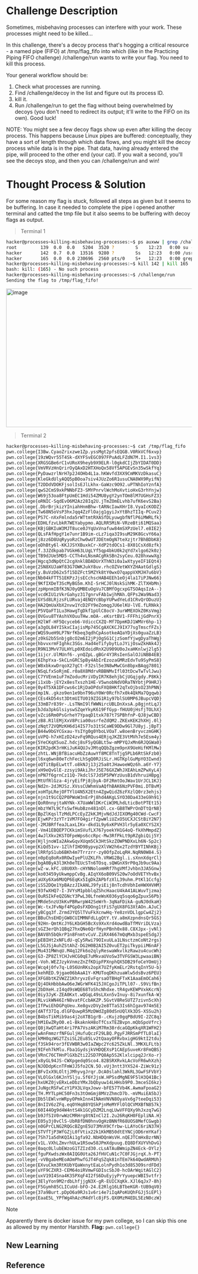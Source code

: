 # Challenge Description
Sometimes, misbehaving processes can interfere with your work. These processes might need to be killed...

In this challenge, there's a decoy process that's hogging a critical resource - a named pipe (FIFO) at /tmp/flag_fifo into which (like in the Practicing Piping FIFO challenge) /challenge/run wants to write your flag. You need to kill this process.

Your general workflow should be:

  1. Check what processes are running.
  2. Find /challenge/decoy in the list and figure out its process ID.
  3. kill it.
  4. Run /challenge/run to get the flag without being overwhelmed by decoys (you don't need to redirect its output; it'll write to the FIFO on its own).
Good luck!

NOTE: You might see a few decoy flags show up even after killing the decoy process. This happens because Linux pipes are buffered: conceptually, they have a sort of length through which data flows, and you might kill the decoy process while data is in the pipe. That data, having already entered the pipe, will proceed to the other end (your cat). If you wait a second, you'll see the decoys stop, and then you can /challenge/run and win!
# Thought Process & Solution
For some reason my flag is stuck, followed all steps as given but it seems to be buffering. In case it needed to complete the pipe i opened another terminal and catted the tmp file but it also seems to be buffering with decoy flags as output.
> Terminal 1
```bash
hacker@processes~killing-misbehaving-processes:~$ ps auxww | grep /challenge/decoy
root         139  0.0  0.0   5204  3520 ?        S    12:23   0:00 su -c exec /challenge/decoy > /tmp/flag_fifo hacker
hacker       142  0.7  0.0  13516  9280 ?        Ss   12:23   0:00 /usr/bin/python /challenge/decoy
hacker       165  0.0  0.0 230696  2560 pts/0    S+   12:23   0:00 grep --color=auto /challenge/decoy
hacker@processes~killing-misbehaving-processes:~$ kill 142 | kill 165
bash: kill: (165) - No such process
hacker@processes~killing-misbehaving-processes:~$ /challenge/run
Sending the flag to /tmp/flag_fifo!
```
<img width="1066" height="376" alt="image" src="https://github.com/user-attachments/assets/cc239cbb-60e9-4623-a4ea-7d4acb3b66db" />


> Terminal 2
```bash
hacker@processes~killing-misbehaving-processes:~$ cat /tmp/flag_fifo
pwn.college{I3Bw.CyaoZrixzwe1Zp.yssMgt2pfsEQGB.V0RkVCf6xvp}
pwn.college{19zWQvr55T4Sk-dXYFSvEGC097FPuAdLFZdN7M.I1.1vs3}
pwn.college{XRGSGBe6rC1vURoX9heyb9X9ELR-l0gkdCIjZbYIDAT0DD}
pwn.college{VmVRVzHnQrirOyQAxD2HTXHoQx58Vf5APGEvSn35wSkfYq}
pwn.college{PyDawzrlNrH7p2J4OHb4L1a.hKWvfd3XX9CmMKVzDkasuC}
pwn.college{KleGkdUlyAQQ5pBOoa7siv4JUzZo6R1usuCNA8WX9RyifN}
pwn.college{T2DDdVDOKFjsolIsEJlLkhx-GaWzc9O92.uPTNhIoYznfA}
pwn.college{qwS2CmS9xkPNNbFZ3-SMYPnrvlWchMoXvtioHxG3rhYnjw}
pwn.college{W69j53oa8FtpUmEC1Hdi54ZMU8ygY2ynTOm8lM7UGHsFZ3}
pwn.college{oRNIC-SqdEvO6M2Az28Iq2U.jTmZOmELvhb7ufK6evS2Ba}
pwn.college{.DbrBrjkizYIniahHnmBhw-tARNcIawXHrI8.VyaIcKODZ}
pwn.college{Tw68N5oVsP3hxJqq4ZzFlOajg1gyiJxYtBhzTIIq-PCuv2}
pwn.college{PS7C-nXxFmlnda5rWTtmtRXASfDLyuwgbfNflP6iMWRLfk}
pwn.college{EDHLfzvLbkR7WEYabypmo.AQLRR5MiN-VRzeBti61MQSaa}
pwn.college{KBjGBKIuW3MJT8uce0JYqUxVnafuw84mSXPzUel7.e8IE2}
pwn.college{QLsFAfHpgY1e7unr1B9im-cLz7iqa3I9suM29K8GcvY66a}
pwn.college{j8zz6D8UqRyyoRzChw0wUTJDEtmOgN7teXzjtr7BhBDbK8}
pwn.college{oDhBty6l-KKJJSYXBuxkCr-XdP2tdOCs1-8X01CsXd8zfk}
pwn.college{f.3JZdkpab7VGkH63LUgLYf5qp4bkU0k2qYd7xlgo62k0z}
pwn.college{TB9dJUe5MD5-CCTh4vLNsmACgRkSBn2syCeu.028hxwwXg}
pwn.college{Hgcq3dNpQtC2cgXnklBDADUrXThN3i0a1wXtyyeIF1EQt4}
pwn.college{2SN8XUJaWf83G7OWKJukY8uv.rhcOZVetWXYZHAatGdlgS}
pwn.college{y.BuVzD62x5f15DZFct5MZYk8tY0wxO7qappVXMJH7u6bV}
pwn.college{Nb04kFTT51EKPzJjsECchscHAB4EEh1eOj4la17iPJNw66}
pwn.college{9KfIXDeT3ScMyBG5m.KhI-SrHCJ0lNskSihMK-ZlTXHbMn}
pwn.college{zpHpnmIBfK3NJ0yQMBEuOgVu7CBMfOgcxpGTSOAqsIzA--}
pwn.college{vcdKIU1zVkrGahyz317gnrvFAb1wjhMAh.QFPs2Wa9Nad3}
pwn.college{GYSd8LRjzsFLURvaj4ENQYcBbpYUPwdYeLd1CRvQrODuzU}
pwn.college{HA2QmUaXbX2nvw1YcD2FY9eZomqgJU6elKU-lVE.fLRNkk}
pwn.college{P5VQaFT1Lu3HawgTgDkf1pUlC8ocV-3urWMEXOkZ0KsVmg}
pwn.college{OVGvu8TYAshVXOuuTHw.mOA-.eKsrtBV1-FFFhijGdPnrX}
pwn.college{H2lWf-HF5Qcyceb6-VdiccCXZQ-Mf7DpmKDJ1WMVr6hp-1}
pwn.college{a3gOL84YISkxCIajisMp745CgAXCKCJ9IX77sgTmscfFZs}
pwn.college{WQS9ueH9LP7NrfKbeq3qdhCpAsotkeAQaYDjXs0guaZzLB}
pwn.college{z0kG2b5Snbjg8cO2m6I2jPjOgSG1CjzSomfYjwgDyaThWg}
pwn.college{hbvvxrmFIghkc3SGs.Had4eTifybytLoJYijOswZkHAk4J}
pwn.college{R9N13MvV7ULHYLp0XEdoidRnX2U909U0oJxaHKnlwj2lg5}
pwn.college{1ijcr.UlMUnf6-.ynQZpL.gBGr4Y3RsIenSalOJiNBB4EB}
pwn.college{6IhpYxa-SkCLnGRCSpBy4AbIrEzozaGMRzEdvTu9SyPmS8}
pwn.college{W8xbkxwDrqoX27gCt-F32sl5e3N8wMwCGn8bpxBAqg7801}
pwn.college{NSqLfxSoRjmE.r0a8X8MdrvRBBNMvIfl03tDcwTwTvlJwu}
pwn.college{C7YVEnm1uF7mZoducMriVDyIR7K8ehjbCjUGqjgdy.P8Kk}
pwn.college{i1xUb-jEY2x8esTxszh1HE-V5wnobNdVORaTNYbtjP9HRJ}
pwn.college{0y4T5XA1DFcws6c1RjDaOPdsFXQ8HKf2qTxOjbsO23hPNN}
pwn.college{mp1N..gkzo9en1e9bnT96uY0Wr0Rcfh7x0k4QkMa7Qgqwb}
pwn.college{CEs4kD54st3DtmUITU019ZIG1R1y97blSU0MP6JBupcVQD}
pwn.college{33mB7r839r-.LsTNmI9lfWWNircUBLDnXxsA.p8gjntLqJ}
pwn.college{bJda3pkGlsiyswSZqeYkyK619FfGyp-fHUU0jHsfjTOLhX}
pwn.college{vZci6Rm0PsGrheY7YpaqD1txk787t7SPBhfnP-QJ8jwCBD}
pwn.college{zB8.R1lEMjXxV8Pcia00usrfeZdQM2.ZKExKEK2hXHj.0l}
pwn.college{zNqt72VQMzKH6d14IS77o31tSCaWE9DDw9Gl7U8yj.jBpT}
pwn.college{B44w9bGYCGxau-YsIYg0g0YboLVOaT.w8oenBryvczmGHK}
pwn.college{uVPQ-h7xHIzD24zvFq9RQus4ERjqJKZE3VtMVh7e5Esm4y}
pwn.college{5YeCKqX5uoZ.hdcj8sF5yQGBLt5w-mMPYQJxMn6RJQGWa0}
pwn.college{KIR2pdK3rHKiJuK4QUJvJMtqQQbZgzm9pnX9UeHifKMlMw}
pwn.college{zhtL.WNjBfBiacuHbZzAuwYf8MC8TnTjg5PLb6RtSkFzb0}
pwn.college{l6xq6wn80eTchFecLhSgQ0RJiSLr.HGTKplGuMpYO3Iwnd}
pwn.college{oQTitBpELwttT.o8kNJj13j25a8tJHawoeWQz6h.a6Y-Y7}
pwn.college{xH9eQvGlE-zzsyi9AkiJhrJ5E76GXZWhJXEAhLmZPwXyL4}
pwn.college{nPN7f6grnCz11Q-7kdclS7Jd5P5PWYzUusB1dVhruiHBpg}
pwn.college{MtUfRlGza-4jryEifPj8jbyA-DF2RmtOoJWav1UrJCL1KJ}
pwn.college{Nd2n-2dJMJSz.XVssCUWhmVaAQfhBAK6NzPVF0mi.DTBvM}
pwn.college{xoHTpLRejOFTYlU4N5X2Etn4ZgwQidZ6zFXzlQ0rz3ehjs}
pwn.college{njn1t9iCQ2P0PWoW3nErPj8hd4AKgLSYO30Da433eG9h91}
pwn.college{QoR0nnyjtaNYNk-X7UaWWlDKrCiW3MLhdLticBotPTEt15}
pwn.college{mbzYW7L9CfsSwfHubBzn481nDl.cx-GB8TWPrOnDTtQrN8}
pwn.college{BpZlKqslTzMdLPCcEyZ2kKJMjvNdJdJIXOMg40CWd-CwcF}
pwn.college{EjwKPr3zYTr1VM7FO4girfZpwWliUZxO5UCXJCStBiY2N7}
pwn.college{-2MJBRffeaJLaxLIKv-dkd1L9y6xKPVH3lr5yEa0XCYS2X}
pwn.college{-Vm41EBQEP7CKkimSVufLX767yoekYH1G4oQ-fkXhMmpdZ}
pwn.college{4wJlXkv2KSTOFpeWps6ccRpc-Mw3RfPkLt9pRZgbiQij5Y}
pwn.college{HjljnoWIa2AkwGqvXUqm5Ck3HtSkzZOWPNDXxLh6N-Sp2c}
pwn.college{KiQd51vv-1ZlhfIHD9Bypvp2XlVW2h6x2TzdYBYTINhKBj}
pwn.college{lRRfpS1ub6BKh4m7Trrzrr-zy0OfpZoLqRH.NqRN0W84.S}
pwn.college{n0pEq8oRx0ROwIyePlUZKLFh.VRWG2Bgl.i.sXnnXdqrCl}
pwn.college{bgA0ByA3l3Kh0eTEUcSTn6TOsq.sQWGnX9rP0qJb9uc9Aa}
pwn.college{wZ-w.kFC.U8U0Xh-cHYNNolomHRf7hgVMfJvhbn3JA5Gnw}
pwn.college{ko03459yUkwmppCvBg.AIqYX6oB09VS20w7oOdVETYhvBx}
pwn.college{aUXy6Xa6MUQP6EqKx5IgDkZAPbfzXlL39uhm.PtKl1Ccfg}
pwn.college{iSS2DQe1YpBAzzJIkANLJ9fyiEij8nTcdhVbhIeHWXHVHM}
pwn.college{93fwXHQ7-I-3VYsM1pbblqZShcHaacU4kA41ALWuvTjzma}
pwn.college{OuRSIkFeQZGNcY3PwL30LfneWsK036yq5sqo6gZpuxS6Pb}
pwn.college{MRde5nzU3kKvPBRwrpW42SeWrh-3qNaFDikA-guNJ0dkaH}
pwn.college{Wc-txJFvNpf4PGpOsFXDOng1tFiS7gUX8FG3XtAOn.AJuC}
pwn.college{yBCgq3f.ZrmdJYQ5lTVuFkXcnwHq-Ye8znVDLlgpCw4Zj2}
pwn.college{BBuChsEHDjGW8CUIMMNFdLLgQtY.tV.a8mXzpndnsQr5GS}
pwn.college{92Hn-QmtKcJY6LKbGH5BcXs9XvXrd4owdBaTfMVriDLVza}
pwn.college{sGZ3erQh1QBq27hxQNe6QrfHynPBnh0x88.C8XJpx-jvNl}
pwn.college{BAV8h5bQkrP1n8FnmtvCuV.ZiRX4667mQqMxb3speESdgJ}
pwn.college{pEBIHt2xNFLdU-qCy5Rwi79OIxuULa1LNsctzmCoNt2rgs}
pwn.college{L5GJSjAuhZStAhZ-DG2H0B2AI5Z0vuET2piTkypiiM6nAF}
pwn.college{Mu431MWnqU.M4q12Fk6o2qlyReswaWkvlkzRawzu4cucWh}
pwn.college{G3-ZP8ZlYCHJvHCG0qE7uMkvaUVoSw3TVFGSW3LpwaaiBN}
pwn.college{-Voh.WEZJzykVnmzZnZfKDipFPXnphQX5DB29foCeYOmUj}
pwn.college{Wcq4j0fv7q-L056UnRKs2opX7UZfyKmELr2RstqInY5U-b}
pwn.college{kehRED.9jgae06bAaA1Y-KMUToqDKhzuaWlw5dsBvz6PEU}
pwn.college{XFG8btKZVWZZ1KhryvzEvFqrsaOTBHqFTxK1AaaEmOCah6}
pwn.college{Qj4OkHbbbAwO6eJWGrWFK415JXCgoJiTPLl07-.S9VifBn}
pwn.college{2bDXeH.zI4qd9sWQE68ToShcNhdxe.tR4gvKEWPVxkKcrN}
pwn.college{0iy3JyK-ZEA0Kxt.wQGqL49sLXxn5vInuy-8i7xunfkA-W}
pwn.college{RLvikWN46IrN8vatFCcbAKZP.5GvtV8ReSUTZ7zivn5cXh}
pwn.college{IfPwiEhDGPqUeu.Xe8gvzDVy2e8TTaS3Is6hIgav974m5E}
pwn.college{dATf37Iq.dlGFQuwpR5MzDWdZg80dSnUQlXk3DS-XSSu2h}
pwn.college{B4bsTikMib9as4j2oXTB1grB-.cKujz0gqPBdU9I-2ZC8q}
pwn.college{hM1EwZRyO0.e1-BkaknkH8oTfCsxTEZBvpn.mQbSpoVfrc}
pwn.college{Q8jXwQTaHt4ri7PA7VszAKiM7Rm38rdcaGQpKkqXR1WFH2}
pwn.college{wAnFmmzrfNFGuljHufuQczF29LBQ.PgyFJRRSmPfTL0laI}
pwn.college{kMH0qzWG2TZsiSL2Eu85Lv2tQaayOFRvbxigHG9ktI2tdu}
pwn.college{f3Sk94ror3fEVWBR3w0IaZWpc2Yc625ZkLNl.3MKXLFLtb}
pwn.college{9IFeh7kMlu.Fba1GydsjkVHDQEXsP1CAEpSuveKr8FmQBS}
pwn.college{VRnC76CTHnPlGXbZti22SD7PQ8Ap5S2Klxlcipq2JrXo-r}
pwn.college{x8yGL94JS-CWXpgedq0Sco4.82BSRXRvkLAcVoFR6whXzh}
pwn.college{NJODdpKcnTFmWJJ5fo2CN.5O.vUj3ntt3YXS24-ZiWc91z}
pwn.college{BFvIxX9LOltjJMhyvgJrqr.DcA0slahl3WkRL3GwFSFVbY}
pwn.college{VLOlGxl6KJnYSlju.Sf6YJjsW.HPSsdMgNE9F5lH3Q41Bc}
pwn.college{hxUKZ0jvERxLeDbzYMxJbQbyuw14LHHsb9P0.3mceSI6kz}
pwn.college{JuNgcRSFwCzY1PX3LVqxJowv-bFE57TVb4K.AwmaFpoaG2}
pwn.college{TH.MYTLpHC50Fn3s3tOmGmj8MVzZhmcD7b.-mVMuiEA5bJ}
pwn.college{Db5lEWlvnWRpyOPmkInn4INAmVNVN8OyaVx6g7teeDqi53}
pwn.college{8nIIV6zZFq.eqOYHq88YQSkPjnMeMYFlOlQCVMXBfN857k}
pwn.college{60I44Og9d4W4ntS4k1GCyDZM2LnqLUwVFFQXy9hJxzq7wG}
pwn.college{b9JfS1V0rwWzCMRHrg8tNInCl2I.2u26RqKH0FEpliNA.H}
pwn.college{E05y3j0vClS-UbR8fDN0hnvOgHzBNNfR68UOS8MefCGwgb}
pwn.college{n0GPrCLNG2RQGcBZgnE5U73MnX9Cfrbw-LLAYoC6riN37H}
pwn.college{STVfTjP3WfGZjL0fVtix22k1KkMB50dtEYNCjOD6rmYKaf}
pwn.college{7Sh71a5dhKQIAi1gfa92.NbHDQnWsVH.nQEJTCmHxBzrNN}
pwn.college{v1L.VXhLZmvrhULw1RSow58JPmXdpuug.EQ8DfXUYVhDvG}
pwn.college{0aqc0LlubEWzoG1TZIzd30.cLsATAuBWmipZN4Eck-OYlz}
pwn.college{fguPXwdszWx0AIQG0Uta26JfHVCuN1c7C0FJGjrqX.h-PT}
pwn.college{-vVBgabeMEoAOmPhwfGJT4FqSZqk81nTEm7k64QwdARMUh}
pwn.college{EXvuCkm3RtKUbYQaWxnytEaLolnPydh1o3d8S3O9srdFDd}
pwn.college{uYF9CZXR3-CEM64oiRVmwFGDIscSbJ0-hcOArWqitAGlC2}
pwn.college{uxV19I4Sna4K35PXqF4I2fS6DuEyjyPrYyuepcWBI5vtfr}
pwn.college{3ElyYon9M2rdbLhfjjgN3X-gR-EUICXqKk.XJl6qJx7-8h}
pwn.college{F5Gymh85CLICuUd-bFO-24.E2Rlg16LBTbeKGR-tUB9qV0}
pwn.college{37a9Burt.pDpO6a9RJs1v6ri4e7iIqAPoKUQhFGJj5iEPl}
pwn.college{EaaE5L_YPfWg4hAzcM4dYlc8jFS.QX0MzM4EDL5EzN0czW}
```

> [!NOTE]
> Apparently there is docker issue for my pwn college, so I can skip this one as allowed by my mentor Harshith.
**Flag:** `pwn.college{}`
## New Learning
## Reference
